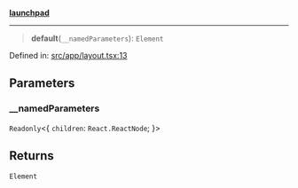 [**launchpad**](index.md)

***

> **default**(`__namedParameters`): `Element`

Defined in: [src/app/layout.tsx:13](https://github.com/victorbratov/launchpad/blob/76a3946e066bd4867b4d8959b0de6dc2965f2137/src/app/layout.tsx#L13)

## Parameters

### \_\_namedParameters

`Readonly`\<\{ `children`: `React.ReactNode`; \}\>

## Returns

`Element`
